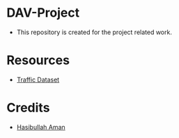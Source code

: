 # DAV-Project

- This repository is created for the project related work.

# Resources
- [Traffic Dataset](https://www.kaggle.com/datasets/hasibullahaman/traffic-prediction-dataset)

# Credits
- [Hasibullah Aman ](https://www.kaggle.com/hasibullahaman)
